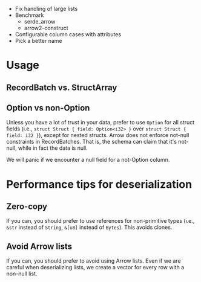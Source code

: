 * Fix handling of large lists
* Benchmark
    * serde_arrow
    * arrow2-construct
* Configurable column cases with attributes
* Pick a better name

# Usage

## RecordBatch vs. StructArray

## Option vs non-Option
Unless you have a lot of trust in your data, prefer to use `Option` for all struct fields (i.e., `struct Struct { field: Option<i32> }` over `struct Struct { field: i32 }`),
except for nested structs. Arrow does not enforce not-null constraints in RecordBatches. That is, the schema can claim that it's not-null, while in fact the data is null.

We will panic if we encounter a null field for a not-Option column.

# Performance tips for deserialization

## Zero-copy

If you can, you should prefer to use references for non-primitive types (i.e., `&str` instead of `String`, `&[u8]` instead of `Bytes`).
This avoids clones.

## Avoid Arrow lists

If you can, you should prefer to avoid using Arrow lists.
Even if we are careful when deserializing lists, we create a vector for every row with a non-null list.